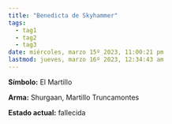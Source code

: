 ```yaml
---
title: "Benedicta de Skyhammer"
tags:
  - tag1
  - tag2
  - tag3
date: miércoles, marzo 15º 2023, 11:00:21 pm
lastmod: jueves, marzo 16º 2023, 12:34:43 am
---
```


**Símbolo:** El Martillo

**Arma:** Shurgaan, Martillo Truncamontes

**Estado actual:** fallecida